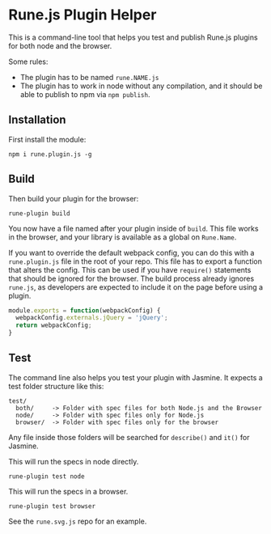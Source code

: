# Rune.js Plugin Helper

This is a command-line tool that helps you test and publish Rune.js plugins for both node and the browser.

Some rules:

- The plugin has to be named `rune.NAME.js`
- The plugin has to work in node without any compilation, and it should be able to publish to npm via `npm publish`.

## Installation

First install the module:

```
npm i rune.plugin.js -g
```

## Build

Then build your plugin for the browser:

```
rune-plugin build
```

You now have a file named after your plugin inside of `build`. This file works in the browser, and your library is available as a global on `Rune.Name`.

If you want to override the default webpack config, you can do this with a `rune.plugin.js` file in the root of your repo. This file has to export a function that alters the config. This can be used if you have `require()` statements that should be ignored for the browser. The build process already ignores `rune.js`, as developers are expected to include it on the page before using a plugin.

```js
module.exports = function(webpackConfig) {
  webpackConfig.externals.jQuery = 'jQuery';
  return webpackConfig;
}
```

## Test

The command line also helps you test your plugin with Jasmine. It expects a test folder structure like this:

```
test/
  both/     -> Folder with spec files for both Node.js and the Browser
  node/     -> Folder with spec files only for Node.js
  browser/  -> Folder with spec files only for the browser
```

Any file inside those folders will be searched for `describe()` and `it()` for Jasmine.

This will run the specs in node directly.

```
rune-plugin test node
```

This will run the specs in a browser.

```
rune-plugin test browser
```

See the `rune.svg.js` repo for an example.
